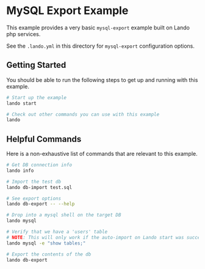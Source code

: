 MySQL Export Example
====================

This example provides a very basic `mysql-export` example built on Lando php services.

See the `.lando.yml` in this directory for `mysql-export` configuration options.

Getting Started
---------------

You should be able to run the following steps to get up and running with this example.

```bash
# Start up the example
lando start

# Check out other commands you can use with this example
lando
```

Helpful Commands
----------------

Here is a non-exhaustive list of commands that are relevant to this example.

```bash
# Get DB connection info
lando info

# Import the test db
lando db-import test.sql

# See export options
lando db-export -- --help

# Drop into a mysql shell on the target DB
lando mysql

# Verify that we have a 'users' table
# NOTE: This will only work if the auto-import on Lando start was successful
lando mysql -e "show tables;"

# Export the contents of the db
lando db-export
```
